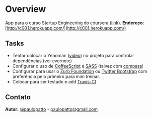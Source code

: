 # Overview
App para o curso Startup Engineering  do coursera ([link](https://class.coursera.org/startup-001/)).
**Endereço**: [http://c001.herokuapp.com/](http://c001.herokuapp.com/)


## Tasks
- Tentar colocar o Yeaoman ([vídeo](http://youtu.be/vFacaBinGZ0)) no projeto para controlar dependências (ver evernote)
- Configurar o uso de [CoffeeScript](http://coffeescript.org/) e [SASS](http://sass-lang.com/) (talvez com [compass](http://compass-style.org/))
- Configurar para usar o [Zurb Foundation](http://foundation.zurb.com/) ou [Twitter Bootstrap](http://twitter.github.io/bootstrap/) com preferência pelo primeiro para mim treinar.
- Colocar para ser testado e add [Travis-CI](http://travis-ci.org/)


## Contato
**Autor:** [@paulopatto](http://twitter.com/paulopatto) - [paulopatto@gmail.com](mailto://paulpatto.com)

